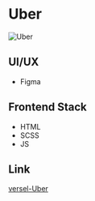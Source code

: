 # Uber

![Uber](https://kept.com.ua/core/cache/plugins/imageviewer/51478/8c6d58c491e133337daf59f2f29b4228adad30b3f1f35b9de7da2db79c523f19/1100x1100_cropped.jpg)

## UI/UX

- Figma

## Frontend Stack

- HTML
- SCSS
- JS

## Link

[versel-Uber](https://uber-lovat.vercel.app)

